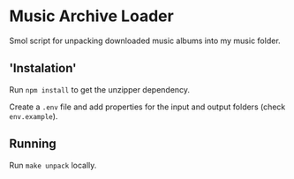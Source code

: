 # Music Archive Loader

Smol script for unpacking downloaded music albums into my music folder.

## 'Instalation'

Run `npm install` to get the unzipper dependency.

Create a `.env` file and add properties for the input and output folders (check `env.example`).

## Running

Run `make unpack` locally.
